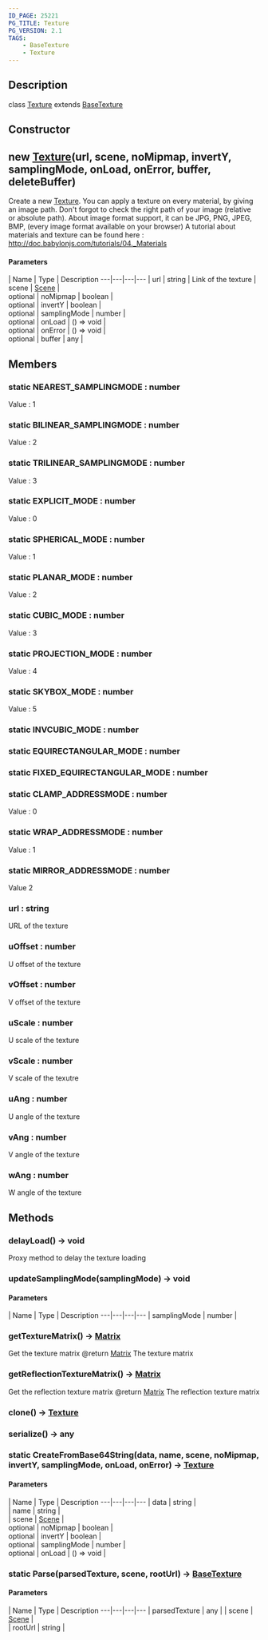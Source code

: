 ```yaml
---
ID_PAGE: 25221
PG_TITLE: Texture
PG_VERSION: 2.1
TAGS:
    - BaseTexture
    - Texture
---
```

## Description

class [Texture](/classes/2.3/Texture) extends [BaseTexture](/classes/2.3/BaseTexture)



## Constructor

## new [Texture](/classes/2.3/Texture)(url, scene, noMipmap, invertY, samplingMode, onLoad, onError, buffer, deleteBuffer)

Create a new [Texture](/classes/2.3/Texture).
You can apply a texture on every material, by giving an image path.
Don't forgot to check the right path of your image (relative or absolute path). About image format support, it can be JPG, PNG, JPEG, BMP, (every image format available on your browser)
A tutorial about materials and texture can be found here : http://doc.babylonjs.com/tutorials/04._Materials

#### Parameters
 | Name | Type | Description
---|---|---|---
 | url | string |   Link of the texture
 | scene | [Scene](/classes/2.3/Scene) |   
optional | noMipmap | boolean |   
optional | invertY | boolean |   
optional | samplingMode | number |   
optional | onLoad | () =&gt; void |   
optional | onError | () =&gt; void |   
optional | buffer | any |   
## Members

### static NEAREST_SAMPLINGMODE : number

Value : 1

### static BILINEAR_SAMPLINGMODE : number

Value : 2

### static TRILINEAR_SAMPLINGMODE : number

Value : 3

### static EXPLICIT_MODE : number

Value : 0

### static SPHERICAL_MODE : number

Value : 1

### static PLANAR_MODE : number

Value : 2

### static CUBIC_MODE : number

Value : 3

### static PROJECTION_MODE : number

Value : 4

### static SKYBOX_MODE : number

Value : 5

### static INVCUBIC_MODE : number



### static EQUIRECTANGULAR_MODE : number



### static FIXED_EQUIRECTANGULAR_MODE : number



### static CLAMP_ADDRESSMODE : number

Value : 0

### static WRAP_ADDRESSMODE : number

Value : 1

### static MIRROR_ADDRESSMODE : number

Value 2

### url : string

URL of the texture

### uOffset : number

U offset of the texture

### vOffset : number

V offset of the texture

### uScale : number

U scale of the texture

### vScale : number

V scale of the texutre

### uAng : number

U angle of the texture

### vAng : number

V angle of the texture

### wAng : number

W angle of the texture

## Methods

### delayLoad() &rarr; void

Proxy method to delay the texture loading
### updateSamplingMode(samplingMode) &rarr; void



#### Parameters
 | Name | Type | Description
---|---|---|---
 | samplingMode | number |   

### getTextureMatrix() &rarr; [Matrix](/classes/2.3/Matrix)

Get the texture matrix
@return [Matrix](/classes/2.3/Matrix) The texture matrix
### getReflectionTextureMatrix() &rarr; [Matrix](/classes/2.3/Matrix)

Get the reflection texture matrix
@return [Matrix](/classes/2.3/Matrix) The reflection texture matrix
### clone() &rarr; [Texture](/classes/2.3/Texture)


### serialize() &rarr; any


### static CreateFromBase64String(data, name, scene, noMipmap, invertY, samplingMode, onLoad, onError) &rarr; [Texture](/classes/2.3/Texture)



#### Parameters
 | Name | Type | Description
---|---|---|---
 | data | string |   
 | name | string |   
 | scene | [Scene](/classes/2.3/Scene) |   
optional | noMipmap | boolean |   
optional | invertY | boolean |   
optional | samplingMode | number |   
optional | onLoad | () =&gt; void |   
### static Parse(parsedTexture, scene, rootUrl) &rarr; [BaseTexture](/classes/2.3/BaseTexture)



#### Parameters
 | Name | Type | Description
---|---|---|---
 | parsedTexture | any | 
 | scene | [Scene](/classes/2.3/Scene) |   
 | rootUrl | string | 
